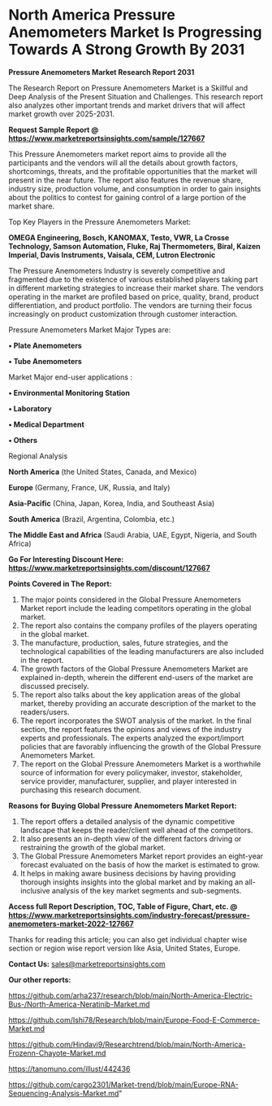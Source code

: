 # North America Pressure Anemometers Market Is Progressing Towards A Strong Growth By 2031

<strong>Pressure Anemometers Market Research Report 2031</strong>

The Research Report on Pressure Anemometers Market is a Skillful and Deep Analysis of the Present Situation and Challenges. This research report also analyzes other important trends and market drivers that will affect market growth over 2025-2031.

<strong>Request Sample Report @ <a href=https://www.marketreportsinsights.com/sample/127667>https://www.marketreportsinsights.com/sample/127667</a></strong>

This Pressure Anemometers market report aims to provide all the participants and the vendors will all the details about growth factors, shortcomings, threats, and the profitable opportunities that the market will present in the near future. The report also features the revenue share, industry size, production volume, and consumption in order to gain insights about the politics to contest for gaining control of a large portion of the market share.

Top Key Players in the Pressure Anemometers Market:

<strong>OMEGA Engineering, Bosch, KANOMAX, Testo, VWR, La Crosse Technology, Samson Automation, Fluke, Raj Thermometers, Biral, Kaizen Imperial, Davis Instruments, Vaisala, CEM, Lutron Electronic</strong>

The Pressure Anemometers Industry is severely competitive and fragmented due to the existence of various established players taking part in different marketing strategies to increase their market share. The vendors operating in the market are profiled based on price, quality, brand, product differentiation, and product portfolio. The vendors are turning their focus increasingly on product customization through customer interaction.

Pressure Anemometers Market Major Types are:

<strong>• Plate Anemometers

• Tube Anemometers</strong>

Market Major end-user applications :

<strong>• Environmental Monitoring Station

• Laboratory

• Medical Department

• Others</strong>

Regional Analysis

</u><strong><b>North America</b></strong> (the United States, Canada, and Mexico)

<strong><b>Europe </b></strong>(Germany, France, UK, Russia, and Italy)

<strong><b>Asia-Pacific</b></strong> (China, Japan, Korea, India, and Southeast Asia)

<strong><b>South America</b></strong> (Brazil, Argentina, Colombia, etc.)

<strong><b>The Middle East and Africa</b></strong> (Saudi Arabia, UAE, Egypt, Nigeria, and South Africa)

<strong>Go For Interesting Discount Here: <a href=https://www.marketreportsinsights.com/discount/127667>https://www.marketreportsinsights.com/discount/127667</a></strong>

<strong>Points Covered in The Report:</strong>
<ol>
  <li>The major points considered in the Global Pressure Anemometers Market report include the leading competitors operating in the global market.</li>
  <li>The report also contains the company profiles of the players operating in the global market.</li>
  <li>The manufacture, production, sales, future strategies, and the technological capabilities of the leading manufacturers are also included in the report.</li>
  <li>The growth factors of the Global Pressure Anemometers Market are explained in-depth, wherein the different end-users of the market are discussed precisely.</li>
  <li>The report also talks about the key application areas of the global market, thereby providing an accurate description of the market to the readers/users.</li>
  <li>The report incorporates the SWOT analysis of the market. In the final section, the report features the opinions and views of the industry experts and professionals. The experts analyzed the export/import policies that are favorably influencing the growth of the Global Pressure Anemometers Market.</li>
  <li>The report on the Global Pressure Anemometers Market is a worthwhile source of information for every policymaker, investor, stakeholder, service provider, manufacturer, supplier, and player interested in purchasing this research document.</li>
</ol>
<strong>Reasons for Buying Global Pressure Anemometers Market Report:</strong>

<ol>
  <li>The report offers a detailed analysis of the dynamic competitive landscape that keeps the reader/client well ahead of the competitors.</li>
  <li>It also presents an in-depth view of the different factors driving or restraining the growth of the global market.</li>
  <li>The Global Pressure Anemometers Market report provides an eight-year forecast evaluated on the basis of how the market is estimated to grow.</li>
  <li>It helps in making aware business decisions by having providing thorough insights insights into the global market and by making an all-inclusive analysis of the key market segments and sub-segments.</li>
</ol>
<strong>Access full Report Description, TOC, Table of Figure, Chart, etc. @ <a href=https://www.marketreportsinsights.com/industry-forecast/pressure-anemometers-market-2022-127667>https://www.marketreportsinsights.com/industry-forecast/pressure-anemometers-market-2022-127667</a></strong>


Thanks for reading this article; you can also get individual chapter wise section or region wise report version like Asia, United States, Europe.

<strong>Contact Us:</strong>
sales@marketreportsinsights.com

<strong>Our other reports:</strong>

<a href=https://github.com/arha237/research/blob/main/North-America-Electric-Bus-/North-America-Neratinib-Market.md>https://github.com/arha237/research/blob/main/North-America-Electric-Bus-/North-America-Neratinib-Market.md</a>

<a href=https://github.com/Ishi78/Research/blob/main/Europe-Food-E-Commerce-Market.md>https://github.com/Ishi78/Research/blob/main/Europe-Food-E-Commerce-Market.md</a>

<a href=https://github.com/Hindavi9/Researchtrend/blob/main/North-America-Frozenn-Chayote-Market.md>https://github.com/Hindavi9/Researchtrend/blob/main/North-America-Frozenn-Chayote-Market.md</a>

<a href=https://tanomuno.com/illust/442436>https://tanomuno.com/illust/442436</a>

<a href=https://github.com/cargo2301/Market-trend/blob/main/Europe-RNA-Sequencing-Analysis-Market.md>https://github.com/cargo2301/Market-trend/blob/main/Europe-RNA-Sequencing-Analysis-Market.md</a>"
